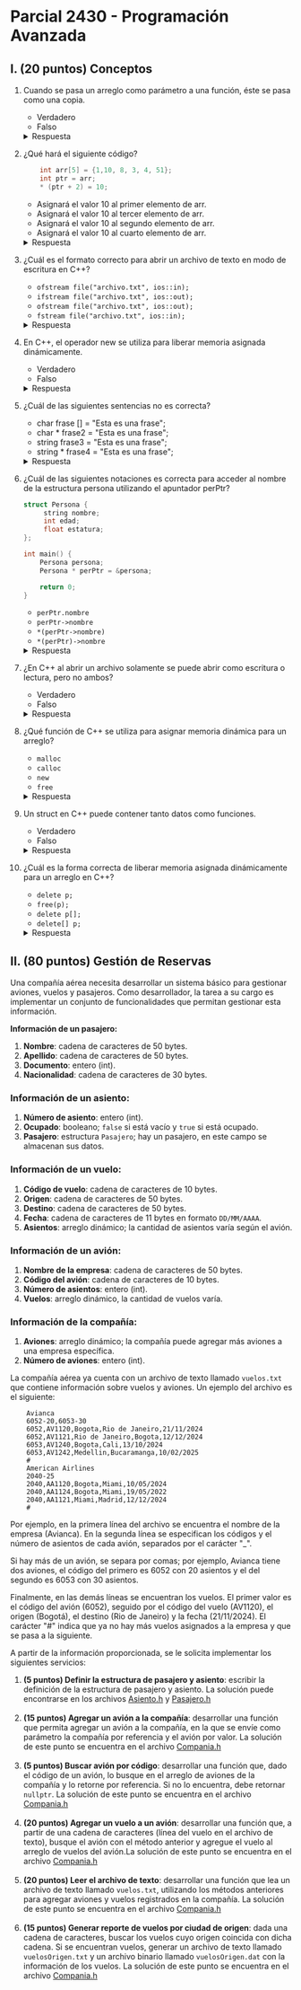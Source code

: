 # Parcial 2430 - Programación Avanzada

## I. (20 puntos) Conceptos

1. Cuando se pasa un arreglo como parámetro a una función, éste se pasa como una copia.
   - Verdadero
   - Falso

   <details>
   <summary>Respuesta</summary>
   Falso. Se pasa como referencia, no como una copia.
   </details>

2. ¿Qué hará el siguiente código?
    ```cpp
        int arr[5] = {1,10, 8, 3, 4, 51};
        int ptr = arr;
        * (ptr + 2) = 10;
    ```
    - Asignará el valor 10 al primer elemento de arr.
    - Asignará el valor 10 al tercer elemento de arr.
    - Asignará el valor 10 al segundo elemento de arr.
    - Asignará el valor 10 al cuarto elemento de arr.

    <details>
    <summary>Respuesta</summary>
    Asignará el valor 10 al tercer elemento de `arr`.
    </details>

3. ¿Cuál es el formato correcto para abrir un archivo de texto en modo de escritura en C++?
   - `ofstream file("archivo.txt", ios::in);`
   - `ifstream file("archivo.txt", ios::out);`
   - `ofstream file("archivo.txt", ios::out);`
   - `fstream file("archivo.txt", ios::in);`

   <details>
   <summary>Respuesta</summary>
   `ofstream file("archivo.txt", ios::out);` es el formato correcto.
   </details>

4. En C++, el operador new se utiliza para liberar memoria asignada dinámicamente.
   - Verdadero
   - Falso

   <details>
   <summary>Respuesta</summary>
   Falso. El operador `new` se utiliza para asignar memoria, no para liberarla. El operador `delete` se utiliza para liberar memoria.
   </details>

5. ¿Cuál de las siguientes sentencias no es correcta?
   - char frase [] = "Esta es una frase";
   - char * frase2 = "Esta es una frase";
   - string frase3 = "Esta es una frase";
   - string * frase4 = "Esta es una frase";

   <details>
   <summary>Respuesta</summary>
   La sentencia incorrecta es `string * frase4 = "Esta es una frase";`, en este caso, la variable `frase4` es un apuntador a `string`, esto quiere decir que la asignación espera una dirección de memoria, no un valor.
   </details>

6. ¿Cuál de las siguientes notaciones es correcta para acceder al nombre de la estructura persona utilizando el apuntador perPtr?
    ```cpp
    struct Persona {
         string nombre;
         int edad;
         float estatura;
    };

    int main() {
        Persona persona;
        Persona * perPtr = &persona;

        return 0;
    }
    ```
    - `perPtr.nombre`
    - `perPtr->nombre`
    - `*(perPtr->nombre)`
    - `*(perPtr)->nombre`

   <details>
   <summary>Respuesta</summary>
   La notación correcta es `perPtr->nombre`.
   </details>

7. ¿En C++ al abrir un archivo solamente se puede abrir como escritura o lectura, pero no ambos?
    - Verdadero
    - Falso

   <details>
   <summary>Respuesta</summary>
   Falso. Un archivo puede abrirse tanto para escritura como para lectura usando modos combinados como `ios::in | ios::out` y el tipo de dato fstream.
   </details>

8. ¿Qué función de C++ se utiliza para asignar memoria dinámica para un arreglo?
    - `malloc`
    - `calloc`
    - `new`
    - `free`

   <details>
   <summary>Respuesta</summary>
   En C++, se utiliza `new` para asignar memoria dinámica.
   </details>

9. Un struct en C++ puede contener tanto datos como funciones.
    - Verdadero
    - Falso

   <details>
   <summary>Respuesta</summary>
   Verdadero. Un `struct` en C++ puede contener tanto variables (datos) como funciones.
   </details>

10. ¿Cuál es la forma correcta de liberar memoria asignada dinámicamente para un arreglo en C++?
    - `delete p;`
    - `free(p);`
    - `delete p[];`
    - `delete[] p;`
    
    <details>
    <summary>Respuesta</summary>
    La forma correcta es `delete[] p;`.
    </details>

## II. (80 puntos) Gestión de Reservas

Una compañía aérea necesita desarrollar un sistema básico para gestionar aviones, vuelos y pasajeros. Como desarrollador, la tarea a su cargo es implementar un conjunto de funcionalidades que permitan gestionar esta información.

**Información de un pasajero:**

1. **Nombre**: cadena de caracteres de 50 bytes.
2. **Apellido**: cadena de caracteres de 50 bytes.
3. **Documento**: entero (int).
4. **Nacionalidad**: cadena de caracteres de 30 bytes.

### Información de un asiento:
1. **Número de asiento**: entero (int).
2. **Ocupado**: booleano; `false` si está vacío y `true` si está ocupado.
3. **Pasajero**: estructura `Pasajero`; hay un pasajero, en este campo se almacenan sus datos.

### Información de un vuelo:
1. **Código de vuelo**: cadena de caracteres de 10 bytes.
2. **Origen**: cadena de caracteres de 50 bytes.
3. **Destino**: cadena de caracteres de 50 bytes.
4. **Fecha**: cadena de caracteres de 11 bytes en formato `DD/MM/AAAA`.
5. **Asientos**: arreglo dinámico; la cantidad de asientos varía según el avión.

### Información de un avión:
1. **Nombre de la empresa**: cadena de caracteres de 50 bytes.
2. **Código del avión**: cadena de caracteres de 10 bytes.
3. **Número de asientos**: entero (int).
4. **Vuelos**: arreglo dinámico, la cantidad de vuelos varía.

### Información de la compañía:
1. **Aviones**: arreglo dinámico; la compañía puede agregar más aviones a una empresa específica.
2. **Número de aviones**: entero (int).

La compañía aérea ya cuenta con un archivo de texto llamado `vuelos.txt` que contiene información sobre vuelos y aviones. Un ejemplo del archivo es el siguiente:

```
    Avianca
    6052-20,6053-30
    6052,AV1120,Bogota,Rio de Janeiro,21/11/2024
    6052,AV1121,Rio de Janeiro,Bogota,12/12/2024
    6053,AV1240,Bogota,Cali,13/10/2024
    6053,AV1242,Medellin,Bucaramanga,10/02/2025
    #
    American Airlines
    2040-25
    2040,AA1120,Bogota,Miami,10/05/2024
    2040,AA1124,Bogota,Miami,19/05/2022
    2040,AA1121,Miami,Madrid,12/12/2024
    #
```
Por ejemplo, en la primera línea del archivo se encuentra el nombre de la empresa (Avianca). En la segunda línea se especifican los códigos y el número de asientos de cada avión, separados por el carácter "_".

Si hay más de un avión, se separa por comas; por ejemplo, Avianca tiene dos aviones, el código del primero es 6052 con 20 asientos y el del segundo es 6053 con 30 asientos.

Finalmente, en las demás líneas se encuentran los vuelos. El primer valor es el código del avión (6052), seguido por el código del vuelo (AV1120), el origen (Bogotá), el destino (Rio de Janeiro) y la fecha (21/11/2024). El carácter "#" indica que ya no hay más vuelos asignados a la empresa y que se pasa a la siguiente.

A partir de la información proporcionada, se le solicita implementar los siguientes servicios:

1. **(5 puntos) Definir la estructura de pasajero y asiento**: escribir la definición de la estructura de pasajero y asiento. La solución puede encontrarse en los archivos [Asiento.h](libs/Asiento.h#L10) y [Pasajero.h](libs/Pasajero.h#L12)</br></br>
2. **(15 puntos) Agregar un avión a la compañía**: desarrollar una función que permita agregar un avión a la compañía, en la que se envíe como parámetro la compañía por referencia y el avión por valor. La solución de este punto se encuentra en el archivo [Compania.h](libs/Compania.h#L25)</br></br>
3. **(5 puntos) Buscar avión por código**: desarrollar una función que, dado el código de un avión, lo busque en el arreglo de aviones de la compañía y lo retorne por referencia. Si no lo encuentra, debe retornar `nullptr`. La solución de este punto se encuentra en el archivo [Compania.h](libs/Compania.h#L46)</br></br>
4. **(20 puntos) Agregar un vuelo a un avión**: desarrollar una función que, a partir de una cadena de caracteres (línea del vuelo en el archivo de texto), busque el avión con el método anterior y agregue el vuelo al arreglo de vuelos del avión.La solución de este punto se encuentra en el archivo [Compania.h](libs/Compania.h#L61)</br></br>
5. **(20 puntos) Leer el archivo de texto**: desarrollar una función que lea un archivo de texto llamado `vuelos.txt`, utilizando los métodos anteriores para agregar aviones y vuelos registrados en la compañía. La solución de este punto se encuentra en el archivo [Compania.h](libs/Compania.h#L109)</br></br>
6. **(15 puntos) Generar reporte de vuelos por ciudad de origen**: dada una cadena de caracteres, buscar los vuelos cuyo origen coincida con dicha cadena. Si se encuentran vuelos, generar un archivo de texto llamado `vuelosOrigen.txt` y un archivo binario llamado `vuelosOrigen.dat` con la información de los vuelos. La solución de este punto se encuentra en el archivo [Compania.h](libs/Compania.h#L200)